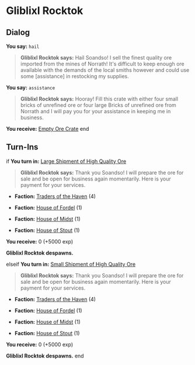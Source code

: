 # Gliblixl Rocktok
## Dialog

**You say:** `hail`



>**Gliblixl Rocktok says:** Hail Soandso! I sell the finest quality ore imported from the mines of Norrath! It's difficult to keep enough ore available with the demands of the local smiths however and could use some [assistance] in restocking my supplies.

**You say:** `assistance`



>**Gliblixl Rocktok says:** Hooray! Fill this crate with either four small bricks of unrefined ore or four large Bricks of unrefined ore from Norrath and I will pay you for your assistance in keeping me in business.


**You receive:**  [Empty Ore Crate](/item/17814)
end

## Turn-Ins



if **You turn in:** [Large Shipment of High Quality Ore](/item/10953)


>**Gliblixl Rocktok says:** Thank you Soandso! I will prepare the ore for sale and be open for business again momentarily. Here is your payment for your services.


* __Faction:__ [Traders of the Haven](/faction/1508) (4)


* __Faction:__ [House of Fordel](/faction/1510) (1)


* __Faction:__ [House of Midst](/faction/1511) (1)


* __Faction:__ [House of Stout](/faction/1512) (1)


 **You receive:** 0 (+5000 exp)


**Gliblixl Rocktok despawns.**

elseif **You turn in:** [Small Shipment of High Quality Ore](/item/10952)


>**Gliblixl Rocktok says:** Thank you Soandso! I will prepare the ore for sale and be open for business again momentarily. Here is your payment for your services.


* __Faction:__ [Traders of the Haven](/faction/1508) (4)


* __Faction:__ [House of Fordel](/faction/1510) (1)


* __Faction:__ [House of Midst](/faction/1511) (1)


* __Faction:__ [House of Stout](/faction/1512) (1)


 **You receive:** 0 (+5000 exp)


**Gliblixl Rocktok despawns.**
end





